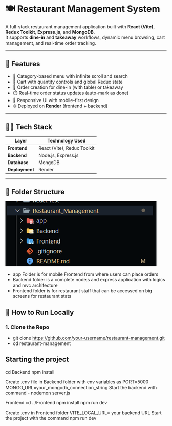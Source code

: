 # 🍽️ Restaurant Management System

A full-stack restaurant management application built with **React (Vite)**, **Redux Toolkit**, **Express.js**, and **MongoDB**.  
It supports **dine-in** and **takeaway** workflows, dynamic menu browsing, cart management, and real-time order tracking.

---

## 🚀 Features

- 🧭 Category-based menu with infinite scroll and search  
- 🛒 Cart with quantity controls and global Redux state  
- 🧾 Order creation for dine-in (with table) or takeaway  
- ⏱️ Real-time order status updates (auto-mark as done)  
- 📱 Responsive UI with mobile-first design  
- 🌐 Deployed on **Render** (frontend + backend)

---

## 🧑‍💻 Tech Stack

| Layer | Technology Used |
|-------|-----------------|
| **Frontend** | React (Vite), Redux Toolkit |
| **Backend** | Node.js, Express.js |
| **Database** | MongoDB |
| **Deployment** | Render |

---

## 📁 Folder Structure

![Folder Structure](image.png)
- app Folder is for mobile Frontend from where users can place orders
- Backend folder is a complete nodejs and express application with logics and mvc architecture
- Frontend folder is for restaurant staff that can be accessed on big screens for restaurant stats


## 🧭 How to Run Locally

### 1. Clone the Repo

- git clone https://github.com/your-username/restaurant-management.git
- cd restaurant-management

## Starting the project
cd Backend
npm install

Create .env file in Backend folder with env variables as 
PORT=5000
MONGO_URL=your_mongodb_connection_string
Start the backend with command - nodemon server.js


Frontend
cd ../Frontend
npm install
npm run dev

Create .env in Frontend folder 
VITE_LOCAL_URL= your backend URL
Start the project with the command npm run dev



